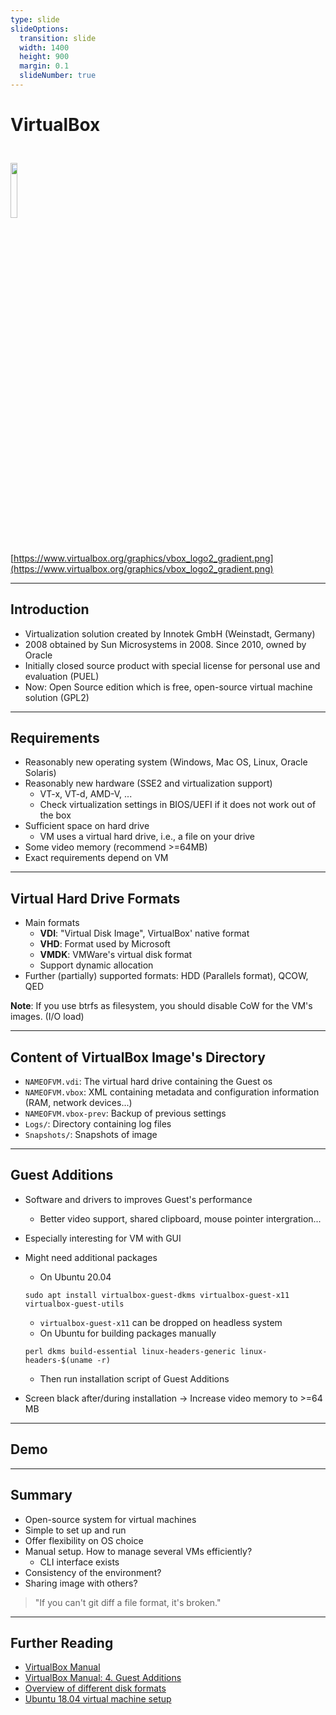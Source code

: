 ```yaml
---
type: slide
slideOptions:
  transition: slide
  width: 1400
  height: 900
  margin: 0.1
  slideNumber: true
---
```


<style>
  .reveal strong {
  font-weight: bold;
    color: orange;
  }
  .reveal p {
    text-align: left;
  }
  .reveal section h1 {
    color: orange;
  }
  .reveal section h2 {
    color: orange;
  }
</style>

# VirtualBox

<img src="https://www.virtualbox.org/graphics/vbox_logo2_gradient.png" width=15%; style="margin-left:auto; margin-right:auto; padding-top: 25px; padding-bottom: 25px">

[https://www.virtualbox.org/graphics/vbox_logo2_gradient.png](https://www.virtualbox.org/graphics/vbox_logo2_gradient.png)

---

## Introduction

- Virtualization solution created by Innotek GmbH (Weinstadt, Germany)
- 2008 obtained by Sun Microsystems in 2008. Since 2010, owned by Oracle
- Initially closed source product with special license for personal use and evaluation (PUEL)
- Now: Open Source edition which is free, open-source virtual machine solution (GPL2)

---

## Requirements

- Reasonably new operating system (Windows, Mac OS, Linux, Oracle Solaris)
- Reasonably new hardware (SSE2 and virtualization support)
  - VT-x, VT-d, AMD-V, ...
  - Check virtualization settings in BIOS/UEFI if it does not work out of the box
- Sufficient space on hard drive
  - VM uses a virtual hard drive, i.e., a file on your drive
- Some video memory (recommend >=64MB)
- Exact requirements depend on VM

---

## Virtual Hard Drive Formats

- Main formats
  - **VDI**: "Virtual Disk Image", VirtualBox' native format
  - **VHD**: Format used by Microsoft
  - **VMDK**: VMWare's virtual disk format
  - Support dynamic allocation
- Further (partially) supported formats: HDD (Parallels format), QCOW, QED

**Note**: If you use btrfs as filesystem, you should disable CoW for the VM's images. (I/O load)

---

## Content of VirtualBox Image's Directory

- `NAMEOFVM.vdi`: The virtual hard drive containing the Guest os
- `NAMEOFVM.vbox`: XML containing metadata and configuration information (RAM, network devices...)
- `NAMEOFVM.vbox-prev`: Backup of previous settings
- `Logs/`: Directory containing log files
- `Snapshots/`: Snapshots of image

---

## Guest Additions

- Software and drivers to improves Guest's performance
  - Better video support, shared clipboard, mouse pointer intergration...
- Especially interesting for VM with GUI
- Might need additional packages
  - On Ubuntu 20.04

  ```
  sudo apt install virtualbox-guest-dkms virtualbox-guest-x11 virtualbox-guest-utils
  ```

  - `virtualbox-guest-x11` can be dropped on headless system
  - On Ubuntu for building packages manually

  ```
  perl dkms build-essential linux-headers-generic linux-headers-$(uname -r)
  ```

  - Then run installation script of Guest Additions
- Screen black after/during installation -> Increase video memory to >=64 MB


---

## Demo

---

## Summary

- Open-source system for virtual machines
- Simple to set up and run
- Offer flexibility on OS choice
- Manual setup. How to manage several VMs efficiently?
  - CLI interface exists
- Consistency of the environment?
- Sharing image with others?

> "If you can't git diff a file format, it's broken."

---

## Further Reading

- [VirtualBox Manual](https://www.virtualbox.org/manual/UserManual.html)
- [VirtualBox Manual: 4. Guest Additions](https://www.virtualbox.org/manual/ch04.html)
- [Overview of different disk formats](https://www.parallels.com/blogs/ras/vdi-vs-vhd-vs-vmdk/)
- [Ubuntu 18.04 virtual machine setup](https://codebots.com/docs/ubuntu-18-04-virtual-machine-setup)
